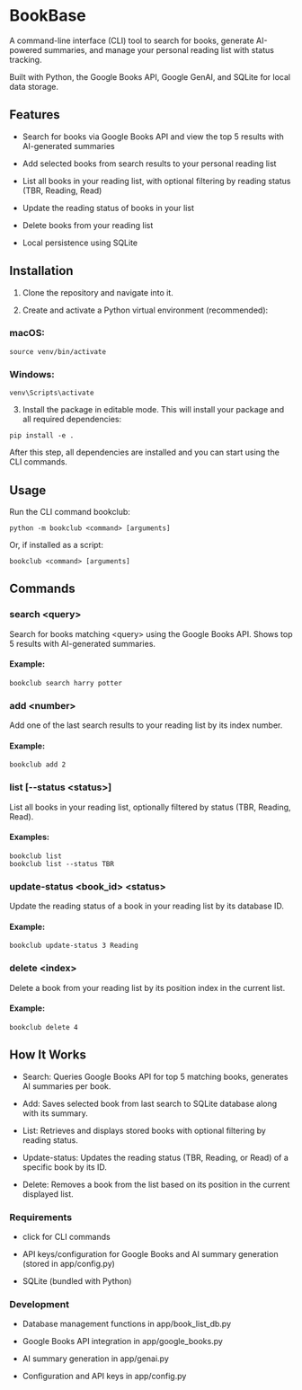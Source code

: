 # BookBase
A command-line interface (CLI) tool to search for books, generate AI-powered summaries, and manage your personal reading list with status tracking.

Built with Python, the Google Books API, Google GenAI, and SQLite for local data storage.

## Features
- Search for books via Google Books API and view the top 5 results with AI-generated summaries

- Add selected books from search results to your personal reading list

- List all books in your reading list, with optional filtering by reading status (TBR, Reading, Read)

- Update the reading status of books in your list

- Delete books from your reading list

- Local persistence using SQLite

## Installation
1. Clone the repository and navigate into it.

2. Create and activate a Python virtual environment (recommended):

### macOS:
```
source venv/bin/activate
```

### Windows:
```
venv\Scripts\activate
```

3. Install the package in editable mode. This will install your package and all required dependencies:

```
pip install -e .
```
After this step, all dependencies are installed and you can start using the CLI commands.

## Usage
Run the CLI command bookclub:

```
python -m bookclub <command> [arguments]
```

Or, if installed as a script:

```
bookclub <command> [arguments]
```

## Commands

### search \<query>
Search for books matching \<query> using the Google Books API. Shows top 5 results with AI-generated summaries.

#### Example:

```
bookclub search harry potter
```

### add \<number>

Add one of the last search results to your reading list by its index number.

#### Example:

```
bookclub add 2
```

### list [--status \<status>]
List all books in your reading list, optionally filtered by status (TBR, Reading, Read).

#### Examples:

```
bookclub list
bookclub list --status TBR
```

### update-status \<book_id> \<status>
Update the reading status of a book in your reading list by its database ID.

#### Example:

```
bookclub update-status 3 Reading
```
### delete \<index>
Delete a book from your reading list by its position index in the current list.

#### Example:

```
bookclub delete 4
```

## How It Works
- Search: Queries Google Books API for top 5 matching books, generates AI summaries per book.

- Add: Saves selected book from last search to SQLite database along with its summary.

- List: Retrieves and displays stored books with optional filtering by reading status.

- Update-status: Updates the reading status (TBR, Reading, or Read) of a specific book by its ID.

- Delete: Removes a book from the list based on its position in the current displayed list.

### Requirements
- click for CLI commands

- API keys/configuration for Google Books and AI summary generation (stored in app/config.py)

- SQLite (bundled with Python)

### Development
- Database management functions in app/book_list_db.py

- Google Books API integration in app/google_books.py

- AI summary generation in app/genai.py

- Configuration and API keys in app/config.py
